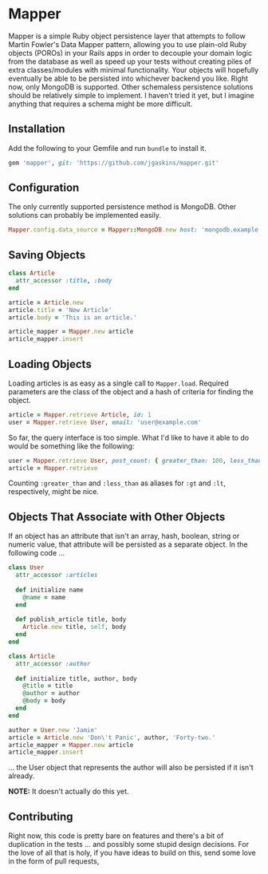 # Mapper

Mapper is a simple Ruby object persistence layer that attempts to follow Martin Fowler's Data Mapper pattern, allowing you to use plain-old Ruby objects (POROs) in your Rails apps in order to decouple your domain logic from the database as well as speed up your tests without creating piles of extra classes/modules with minimal functionality. Your objects will hopefully eventually be able to be persisted into whichever backend you like. Right now, only MongoDB is supported. Other schemaless persistence solutions should be relatively simple to implement. I haven't tried it yet, but I imagine anything that requires a schema might be more difficult.

## Installation

Add the following to your Gemfile and run `bundle` to install it.

```ruby
gem 'mapper', git: 'https://github.com/jgaskins/mapper.git'
```

## Configuration

The only currently supported persistence method is MongoDB. Other solutions can probably be implemented easily.

```ruby
Mapper.config.data_source = Mapper::MongoDB.new host: 'mongodb.example.com', db: 'example_db'
```

## Saving Objects

```ruby
class Article
  attr_accessor :title, :body
end

article = Article.new
article.title = 'New Article'
article.body = 'This is an article.'

article_mapper = Mapper.new article
article_mapper.insert
```

## Loading Objects

Loading articles is as easy as a single call to `Mapper.load`. Required parameters are the class of the object and a hash of criteria for finding the object.

```ruby
article = Mapper.retrieve Article, id: 1
user = Mapper.retrieve User, email: 'user@example.com'
```

So far, the query interface is too simple. What I'd like to have it able to do would be something like the following:

```ruby
user = Mapper.retrieve User, post_count: { greater_than: 100, less_than: 1000 }
article = Mapper.retrieve
```

Counting `:greater_than` and `:less_than` as aliases for `:gt` and `:lt`, respectively, might be nice.

## Objects That Associate with Other Objects

If an object has an attribute that isn't an array, hash, boolean, string or numeric value, that attribute will be persisted as a separate object. In the following code …

```ruby
class User
  attr_accessor :articles
  
  def initialize name
    @name = name
  end
  
  def publish_article title, body
    Article.new title, self, body
  end
end

class Article
  attr_accessor :author
  
  def initialize title, author, body
    @title = title
    @author = author
    @body = body
  end
end
```

```ruby
author = User.new 'Jamie'
article = Article.new 'Don\'t Panic', author, 'Forty-two.'
article_mapper = Mapper.new article
article_mapper.insert
```

… the User object that represents the author will also be persisted if it isn't already.

**NOTE:** It doesn't actually do this yet.

## Contributing

Right now, this code is pretty bare on features and there's a bit of duplication in the tests … and possibly some stupid design decisions. For the love of all that is holy, if you have ideas to build on this, send some love in the form of pull requests, 